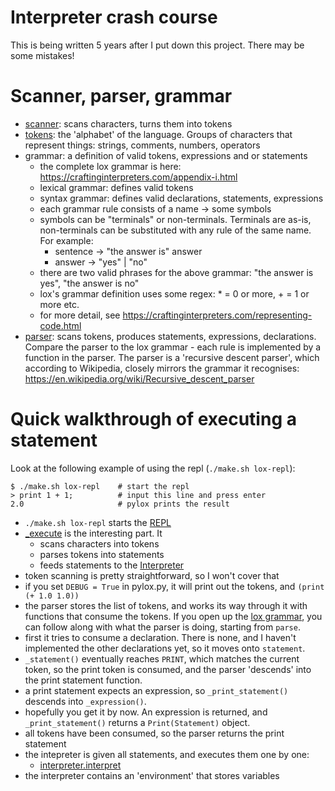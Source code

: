 # Interpreter crash course

This is being written 5 years after I put down this project. There may be some
mistakes!

# Scanner, parser, grammar
- [scanner](../pylox/scanner.py): scans characters, turns them into tokens
- [tokens](../pylox/token.py): the 'alphabet' of the language. Groups of
  characters that represent things: strings, comments, numbers, operators
- grammar: a definition of valid tokens, expressions and or statements
    - the complete lox grammar is here: https://craftinginterpreters.com/appendix-i.html
    - lexical grammar: defines valid tokens
    - syntax grammar: defines valid declarations, statements, expressions
    - each grammar rule consists of a name -> some symbols
    - symbols can be "terminals" or non-terminals. Terminals are as-is,
      non-terminals can be substituted with any rule of the same name. For
      example:
        - sentence -> "the answer is" answer
        - answer -> "yes" | "no"
    - there are two valid phrases for the above grammar: "the answer is yes",
      "the answer is no"
    - lox's grammar definition uses some regex: * = 0 or more, + = 1 or more etc.
    - for more detail, see https://craftinginterpreters.com/representing-code.html
- [parser](../pylox/parser/parser.py): scans tokens, produces statements,
  expressions, declarations. Compare the parser to the lox grammar - each rule
  is implemented by a function in the parser. The parser is a 'recursive descent
  parser', which according to Wikipedia, closely mirrors the grammar it
  recognises: https://en.wikipedia.org/wiki/Recursive_descent_parser

# Quick walkthrough of executing a statement
Look at the following example of using the repl (`./make.sh lox-repl`):

```
$ ./make.sh lox-repl    # start the repl
> print 1 + 1;          # input this line and press enter
2.0                     # pylox prints the result
```

- `./make.sh lox-repl` starts the [REPL](../pylox/lox.py#L63)
- [_execute](../pylox/lox.py#L34) is the interesting part. It
    - scans characters into tokens
    - parses tokens into statements
    - feeds statements to the [Interpreter](../pylox/interpreter.py)
- token scanning is pretty straightforward, so I won't cover that
- if you set `DEBUG = True` in pylox.py, it will print out the
  tokens, and `(print (+ 1.0 1.0))`
- the parser stores the list of tokens, and works its way through it
  with functions that consume the tokens. If you open up the
  [lox grammar](https://craftinginterpreters.com/appendix-i.html),
  you can follow along with what the parser is doing, starting from `parse`.
- first it tries to consume a declaration. There is none, and I haven't
  implemented the other declarations yet, so it moves onto `statement`.
- `_statement()` eventually reaches `PRINT`, which matches the current
  token, so the print token is consumed, and the parser 'descends' into
  the print statement function.
- a print statement expects an expression, so `_print_statement()` descends
  into `_expression()`.
- hopefully you get it by now. An expression is returned, and
  `_print_statement()` returns a `Print(Statement)` object.
- all tokens have been consumed, so the parser returns the print statement
- the intepreter is given all statements, and executes them one by one:
    - [interpreter.interpret](../pylox/interpreter.py#L19)
- the interpreter contains an 'environment' that stores variables
